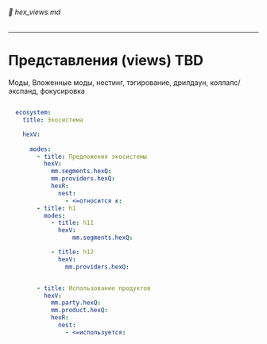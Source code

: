 ###### :orange_book: hex_views.md

---
# Представления (views) TBD

Моды, Вложенные моды, нестинг, тэгирование, дрилдаун, коллапс/экспанд, фокусировка 

```yaml

  ecosystem:
    title: Экосистема

    hexV:
      
      modes:
        - title: Предложения экосистемы
          hexV:
            mm.segments.hexQ:
            mm.providers.hexQ:
            hexR:
              nest:
                - <=относится к:
        - title: h1
          modes:
            - title: h11
              hexV:
                  mm.segments.hexQ:

            - title: h12
              hexV:
                mm.providers.hexQ:


        - title: Использование продуктов
          hexV:
            mm.party.hexQ:
            mm.product.hexQ:
            hexR:
              nest:
                - <=используется:

```


